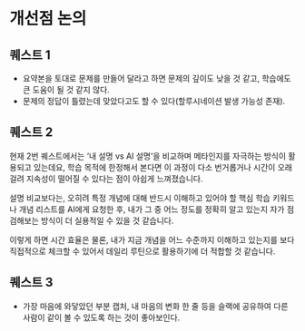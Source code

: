 # 개선점 논의

## 퀘스트 1

- 요약본을 토대로 문제를 만들어 달라고 하면 문제의 깊이도 낮을 것 같고, 학습에도 큰 도움이 될 것 같지 않다.
- 문제의 정답이 틀렸는데 맞았다고도 할 수 있다(할루시네이션 발생 가능성 존재).

## 퀘스트 2

현재 2번 퀘스트에서는 ‘내 설명 vs AI 설명’을 비교하며 메타인지를 자극하는 방식이 활용되고 있는데요, 학습 목적에 한정해서 본다면 이 과정이 다소 번거롭거나 시간이 오래 걸려 지속성이 떨어질 수 있다는 점이 아쉽게 느껴졌습니다.

설명 비교보다는, 오히려 특정 개념에 대해 반드시 이해하고 있어야 할 핵심 학습 키워드나 개념 리스트를 AI에게 요청한 후, 내가 그 중 어느 정도를 정확히 알고 있는지 자가 점검해보는 방식이 더 실용적일 수 있을 것 같습니다.

이렇게 하면 시간 효율은 물론, 내가 지금 개념을 어느 수준까지 이해하고 있는지를 보다 직접적으로 체크할 수 있어서 데일리 루틴으로 활용하기에 더 적합할 것 같습니다.

## 퀘스트 3

- 가장 마음에 와닿았던 부분 캡처, 내 마음의 변화 한 줄 등을 슬랙에 공유하여 다른 사람이 같이 볼 수 있도록 하는 것이 좋아보인다.
